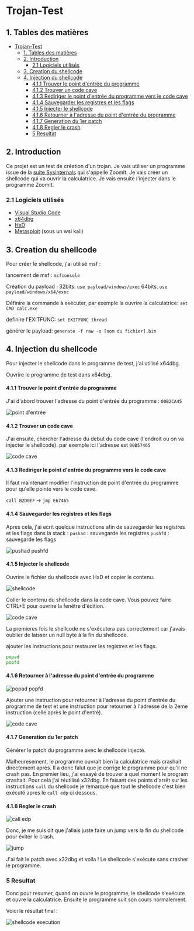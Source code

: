 # Trojan-Test

## 1. Tables des matières
- [Trojan-Test](#trojan-test)
  - [1. Tables des matières](#1-tables-des-matières)
  - [2. Introduction](#2-introduction)
    - [2.1 Logiciels utilisés](#21-logiciels-utilisés)
  - [3. Creation du shellcode](#3-creation-du-shellcode)
  - [4. Injection du shellcode](#4-injection-du-shellcode)
      - [4.1.1 Trouver le point d'entrée du programme](#411-trouver-le-point-dentrée-du-programme)
      - [4.1.2 Trouver un code cave](#412-trouver-un-code-cave)
      - [4.1.3 Rediriger le point d'entrée du programme vers le code cave](#413-rediriger-le-point-dentrée-du-programme-vers-le-code-cave)
      - [4.1.4 Sauvegarder les registres et les flags](#414-sauvegarder-les-registres-et-les-flags)
      - [4.1.5 Injecter le shellcode](#415-injecter-le-shellcode)
      - [4.1.6 Retourner à l'adresse du point d'entrée du programme](#416-retourner-à-ladresse-du-point-dentrée-du-programme)
      - [4.1.7 Generation du 1er patch](#417-generation-du-1er-patch)
      - [4.1.8 Regler le crash](#418-regler-le-crash)
    - [5 Resultat](#5-resultat)
  
## 2. Introduction
Ce projet est un test de création d'un trojan.
Je vais utiliser un programme issue de la [suite Sysinternals](https://learn.microsoft.com/en-us/sysinternals/downloads/sysinternals-suite) qui s'appelle ZoomIt.
Je vais créer un shellcode qui va ouvrir la calculatrice.
Je vais ensuite l'injecter dans le programme ZoomIt. 

### 2.1 Logiciels utilisés
- [Visual Studio Code](https://code.visualstudio.com/)
- [x64dbg](https://x64dbg.com/#start)
- [HxD](https://mh-nexus.de/en/hxd/)
- [Metasploit](https://www.metasploit.com/) (sous un wsl kali)

## 3. Creation du shellcode
Pour créer le shellcode, j'ai utilisé msf :

lancement de msf :
    `msfconsole`

Création du payload :
    32bits:
    `use payload/windows/exec`
    64bits:
    `use payload/windows/x64/exec`

Définire la commande à exécuter, par exemple la ouvrire la calculatrice:
    `set CMD calc.exe`

definire l'EXITFUNC:
    `set EXITFUNC thread`

générer le payload:
    `generate -f raw -o [nom du fichier].bin`


## 4. Injection du shellcode
Pour injecter le shellcode dans le programme de test, j'ai utilisé x64dbg.

Ouvrire le programme de test dans x64dbg.

#### 4.1.1 Trouver le point d'entrée du programme

J'ai d'abord trouver l'adresse du point d'entrée du programme : `00B2CA45`

![point d'entrée](img/entrypoint.png)

#### 4.1.2 Trouver un code cave

J'ai ensuite, chercher l'adresse du debut du code cave (l'endroit ou on va injecter le shellcode).
par exemple ici l'adresse est `00B57465`

![code cave](img/codecave.jpg)

#### 4.1.3 Rediriger le point d'entrée du programme vers le code cave

Il faut maintenant modifier l'instruction de point d'entrée du programme pour qu'elle pointe vers le code cave.

`call B2D0EF` -> `jmp E67465`

#### 4.1.4 Sauvegarder les registres et les flags

Apres cela, j'ai ecrit quelque instructions afin de sauvegarder les registres et les flags dans la stack :
`pushad` : sauvegarde les registres
`pushfd` : sauvegarde les flags

![pushad pushfd](img/pushad_pushfd.jpg)

#### 4.1.5 Injecter le shellcode

Ouvrire le fichier du shellcode avec HxD et copier le contenu.

![shellcode](img/shellcode.jpg)

Coller le contenu du shellcode dans la code cave.
Vous pouvez faire CTRL+E pour ouvrire la fenêtre d'édition.

![code cave](img/paste.jpg)

La premieres fois le shellcode ne s'exécutera pas correctement car j'avais oublier de laisser un null byte à la fin du shellcode.

ajouter les instructions pour restaurer les registres et les flags.
```asm
popad
popfd
```

#### 4.1.6 Retourner à l'adresse du point d'entrée du programme

![popad popfd](img/popfd_popad.jpg)

Ajouter une instruction pour retourner à l'adresse du point d'entrée du programme de test et une instruction pour retourner à l'adresse de la 2eme instruction (celle après le point d'entré).

![code cave](img/final_codecave.jpg)

#### 4.1.7 Generation du 1er patch

Générer le patch du programme avec le shellcode injecté.

Malheuresement, le programme ouvrait bien la calculatrice mais crashait directement après. Il a donc falut que je corrige le programme pour qu'il ne crash pas.
En premier lieu, j'ai essayé de trouver a quel moment le program crashait. 
Pour cela j'ai réutilisé x32dbg. 
En faisant des points d'arrêt sur les instructions `call` du shellcode je remarqué que tout le shellcode c'est bien exécuté apres le `call edp` ci dessous.

#### 4.1.8 Regler le crash

![call edp](img/shellcode_execution.jpg)

Donc, je me suis dit que j'allais juste faire un jump vers la fin du shellcode pour éviter le crash.

![jump](img/crash_fix.jpg)

J'ai fait le patch avec x32dbg et voila !
Le shellcode s'exécute sans crasher le programme.


### 5 Resultat

Donc pour resumer, quand on ouvre le programme, le shellcode s'exécute et ouvre la calculatrice. Ensuite le programme suit son cours normalement.

Voici le résultat final :

![shellcode execution](img/result.jpg)